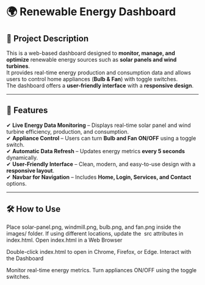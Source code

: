 # 🌍 Renewable Energy Dashboard  

## 📌 Project Description  
This is a web-based dashboard designed to **monitor, manage, and optimize** renewable energy sources such as **solar panels and wind turbines**.  
It provides real-time energy production and consumption data and allows users to control home appliances (**Bulb & Fan**) with toggle switches.  
The dashboard offers a **user-friendly interface** with a **responsive design**.  

---

## 🚀 Features  

✔ **Live Energy Data Monitoring** – Displays real-time solar panel and wind turbine efficiency, production, and consumption.  
✔ **Appliance Control** – Users can turn **Bulb and Fan ON/OFF** using a toggle switch.  
✔ **Automatic Data Refresh** – Updates energy metrics **every 5 seconds** dynamically.  
✔ **User-Friendly Interface** – Clean, modern, and easy-to-use design with a **responsive layout**.  
✔ **Navbar for Navigation** – Includes **Home, Login, Services, and Contact** options.  

---

## 🛠 How to Use  
Place solar-panel.png, windmill.png, bulb.png, and fan.png inside the images/ folder.
If using different locations, update the <img> src attributes in index.html.
Open index.html in a Web Browser

Double-click index.html to open in Chrome, Firefox, or Edge.
Interact with the Dashboard

Monitor real-time energy metrics.
Turn appliances ON/OFF using the toggle switches.
